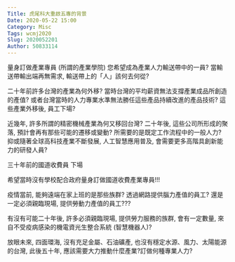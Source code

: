```yaml
---
Title: 虎尾科大重啟五專的背景
Date: 2020-05-22 15:00
Category: Misc
Tags: wcmj2020
Slug: 2020052201
Author: 50833114
---
```


量身訂做產業專員 (所謂的產業學院)
您希望成為產業人力輸送帶中的一員? 當輸送帶輸出端再無需求, 輸送帶上的「人」該何去何從?

二十年前許多台灣的產業為何外移?
當時台灣的平均薪資無法支撐產業成品所創造的產值? 或者台灣當時的人力專業水準無法勝任這些產品持續改進的產品技術? 這些產業外移後, 員工下場?


[開始]:http://www.google.com/
<!-- PELICAN_END_SUMMARY -->



近幾年, 許多所謂的精密機械產業為何又移回台灣? 二十年後, 這些公司所形成的聚落, 預計會再有那些可能的遷移或變動? 所需要的是既定工作流程中的一般人力? 抑或隨著全球高科技產業不斷發展, 人工智慧應用普及, 會需要更多高階具創新能力的研發人員?

三十年前的國道收費員
下場

希望當時沒有學校配合政府量身訂做國道收費產業專員!!!

疫情當前, 能夠遠端在家上班的是那些族群?
透過網路提供腦力產值的員工? 還是一定必須親臨現場, 提供勞動力產值的員工???

有沒有可能二十年後, 許多必須親臨現場, 提供勞力服務的族群, 會有一定數量, 來自不受疫病感染的機電資光生整合系統 (智慧機器人)?

放眼未來, 四面環海, 沒有充足金屬、石油礦產, 也沒有穩定水源、風力、太陽能源的台灣, 此後五十年, 應該需要大力推動什麼產業?訂做何種專業人力?